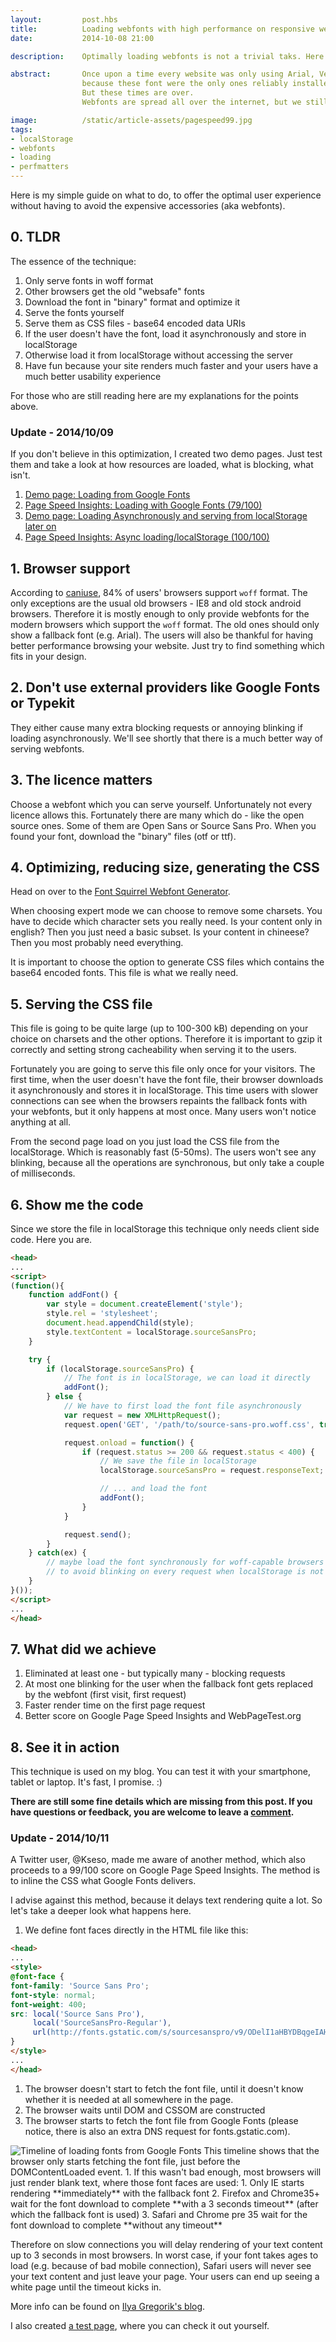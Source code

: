 ```yaml
---
layout:         post.hbs
title:          Loading webfonts with high performance on responsive websites
date:           2014-10-08 21:00

description:    Optimally loading webfonts is not a trivial taks. Here is a simple guide, how to do it. No blinking, no blocking.

abstract:       Once upon a time every website was only using Arial, Verdana, Garamond or Times New Roman for rendering the text,
                because these font were the only ones reliably installed on almost any computer.
                But these times are over.
                Webfonts are spread all over the internet, but we still don't really know, how to load them efficiently.

image:          /static/article-assets/pagespeed99.jpg
tags:
- localStorage
- webfonts
- loading
- perfmatters
---
```


Here is my simple guide on what to do, to offer the optimal user experience without having to avoid the expensive accessories (aka webfonts).

## 0. TLDR
The essence of the technique:
1. Only serve fonts in woff format
1. Other browsers get the old "websafe" fonts
1. Download the font in "binary" format and optimize it
1. Serve the fonts yourself
1. Serve them as CSS files - base64 encoded data URIs
1. If the user doesn't have the font, load it asynchronously and store in localStorage
1. Otherwise load it from localStorage without accessing the server
1. Have fun because your site renders much faster and your users have a much better usability experience

For those who are still reading here are my explanations for the points above.

<a id="update1"></a>
### Update - 2014/10/09
If you don't believe in this optimization, I created two demo pages. Just test them and take a look at how resources are loaded, what is blocking, what isn't.

1. <a href="/samples/webfonts-conventional.html" target="_blank">Demo page: Loading from Google Fonts</a>
1. <a href="https://developers.google.com/speed/pagespeed/insights/?url=http%3A%2F%2Fbdadam.com%2Fsamples%2Fwebfonts-conventional.html" rel="external" target="_blank">Page Speed Insights: Loading with Google Fonts (79/100)</a>
1. <a href="/samples/webfonts-optimized.html" target="_blank">Demo page: Loading Asynchronously and serving from localStorage later on</a>
1. <a href="https://developers.google.com/speed/pagespeed/insights/?url=http%3A%2F%2Fbdadam.com%2Fsamples%2Fwebfonts-optimized.html" rel="external" target="_blank">Page Speed Insights: Async loading/localStorage (100/100)</a>

## 1. Browser support
According to [caniuse](http://caniuse.com/#search=woff), 84% of users' browsers support `woff` format.
The only exceptions are the usual old browsers - IE8 and old stock android browsers.
Therefore it is mostly enough to only provide webfonts for the modern browsers which support the `woff` format.
The old ones should only show a fallback font (e.g. Arial).
The users will also be thankful for having better performance browsing your website. Just try to find something which fits in your design.

## 2. Don't use external providers like Google Fonts or Typekit
They either cause many extra blocking requests or annoying blinking if loading asynchronously.
We'll see shortly that there is a much better way of serving webfonts.

## 3. The licence matters
Choose a webfont which you can serve yourself. Unfortunately not every licence allows this.
Fortunately there are many which do - like the open source ones. Some of them are Open Sans or Source Sans Pro.
When you found your font, download the "binary" files (otf or ttf).

## 4. Optimizing, reducing size, generating the CSS
Head on over to the <a href="http://www.fontsquirrel.com/tools/webfont-generator">Font Squirrel Webfont Generator</a>.

When choosing expert mode we can choose to remove some charsets.
You have to decide which character sets you really need. Is your content only in english? Then you just need a basic subset.
Is your content in chineese? Then you most probably need everything.

It is important to choose the option to generate CSS files which contains the base64 encoded fonts. This file is what we really need.

## 5. Serving the CSS file
This file is going to be quite large (up to 100-300 kB) depending on your choice on charsets and the other options.
Therefore it is important to gzip it correctly and setting strong cacheability when serving it to the users.

Fortunately you are going to serve this file only once for your visitors.
The first time, when the user doesn't have the font file, their browser downloads it asynchronously and stores it in localStorage.
This time users with slower connections can see when the browsers repaints the fallback fonts with your webfonts, but it only happens at most once.
Many users won't notice anything at all.

From the second page load on you just load the CSS file from the localStorage. Which is reasonably fast (5-50ms).
The users won't see any blinking, because all the operations are synchronous, but only take a couple of milliseconds.

## 6. Show me the code
Since we store the file in localStorage this technique only needs client side code. Here you are.

```html
<head>
...
<script>
(function(){
    function addFont() {
        var style = document.createElement('style');
        style.rel = 'stylesheet';
        document.head.appendChild(style);
        style.textContent = localStorage.sourceSansPro;
    }

    try {
        if (localStorage.sourceSansPro) {
            // The font is in localStorage, we can load it directly
            addFont();
        } else {
            // We have to first load the font file asynchronously
            var request = new XMLHttpRequest();
            request.open('GET', '/path/to/source-sans-pro.woff.css', true);

            request.onload = function() {
                if (request.status >= 200 && request.status < 400) {
                    // We save the file in localStorage
                    localStorage.sourceSansPro = request.responseText;

                    // ... and load the font
                    addFont();
                }
            }

            request.send();
        }
    } catch(ex) {
        // maybe load the font synchronously for woff-capable browsers
        // to avoid blinking on every request when localStorage is not available
    }
}());
</script>
...
</head>
```

## 7. What did we achieve

1. Eliminated at least one - but typically many - blocking requests
1. At most one blinking for the user when the fallback font gets replaced by the webfont (first visit, first request)
1. Faster render time on the first page request
1. Better score on Google Page Speed Insights and WebPageTest.org

## 8. See it in action
This technique is used on my blog. You can test it with your smartphone, tablet or laptop. It's fast, I promise. :)

**There are still some fine details which are missing from this post.
If you have questions or feedback, you are welcome to leave a [comment](#comments).**

<a id="update2"></a>
### Update - 2014/10/11
A Twitter user, @Kseso, made me aware of another method, which also proceeds to a 99/100 score on Google Page Speed Insights.
The method is to inline the CSS what Google Fonts delivers.

I advise against this method, because it delays text rendering quite a lot. So let's take a deeper look what happens here.

1. We define font faces directly in the HTML file like this:
```html
<head>
...
<style>
@font-face {
font-family: 'Source Sans Pro';
font-style: normal;
font-weight: 400;
src: local('Source Sans Pro'),
     local('SourceSansPro-Regular'),
     url(http://fonts.gstatic.com/s/sourcesanspro/v9/ODelI1aHBYDBqgeIAH2zlBBHWFfxJXS04xYOz0jw624.woff) format('woff');
}
</style>
...
</head>
```
1. The browser doesn't start to fetch the font file, until it doesn't know whether it is needed at all somewhere in the page.
1. The browser waits until DOM and CSSOM are constructed
1. The browser starts to fetch the font file from Google Fonts
(please notice, there is also an extra DNS request for fonts.gstatic.com).
<img src="/static/article-assets/gfonts-timeline.jpg" alt="Timeline of loading fonts from Google Fonts">
This timeline shows that the browser only starts fetching the font file, just before the DOMContentLoaded event.
1. If this wasn't bad enough, most browsers will just render blank text, where those font faces are used:
    1. Only IE starts rendering **immediately** with the fallback font
    2. Firefox and Chrome35+ wait for the font download to complete **with a 3 seconds timeout** (after which the fallback font is used)
    3. Safari and Chrome pre 35 wait for the font download to complete **without any timeout**

Therefore on slow connections you will delay rendering of your text content up to 3 seconds in most browsers.
In worst case, if your font takes ages to load (e.g. because of bad mobile connection), Safari users will never see your text content and just leave your page.
Your users can end up seeing a white page until the timeout kicks in.

More info can be found on <a href="https://www.igvita.com/2012/09/12/web-fonts-performance-making-pretty-fast/" rel="external">Ilya Gregorik's blog</a>.

I also created <a href="/samples/webfonts-googlefonts.html" target="_blank">a test page</a>, where you can check it out yourself.
